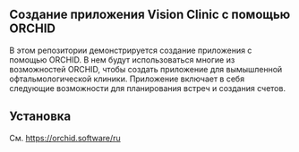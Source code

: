 ## Создание приложения Vision Clinic c помощью ORCHID

В этом репозитории демонстрируется создание приложения с помощью ORCHID. 
В нем будут использоваться многие из возможностей ORCHID, чтобы создать приложение для вымышленной офтальмологической клиники.
Приложение включает в себя следующие возможности для планирования встреч и создания счетов.


## Установка

См. https://orchid.software/ru
